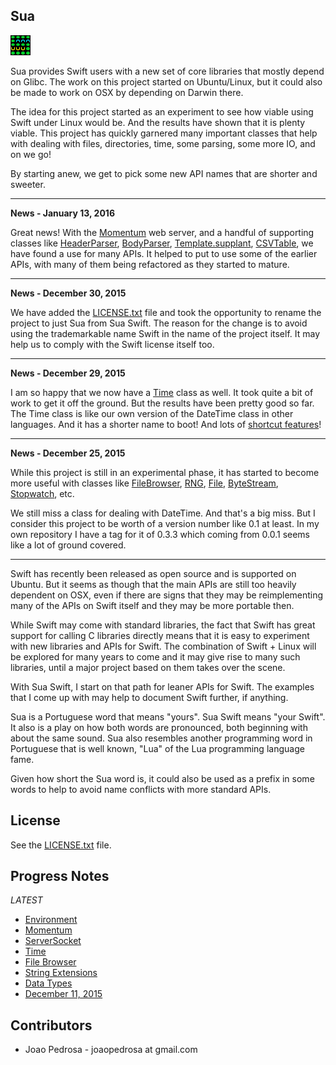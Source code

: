 Sua
---

![Sua Logo](docs/images/sua_logo.png)

Sua provides Swift users with a new set of core libraries that mostly depend on
Glibc. The work on this project started on Ubuntu/Linux, but it could also be
made to work on OSX by depending on Darwin there.

The idea for this project started as an experiment to see how viable using Swift
under Linux would be. And the results have shown that it is plenty viable. This
project has quickly garnered many important classes that help with dealing with
files, directories, time, some parsing, some more IO, and on we go!

By starting anew, we get to pick some new API names that are shorter and
sweeter.

----------

**News - January 13, 2016**

Great news! With the [Momentum](docs/Momentum.md) web server, and a handful of
supporting classes like [HeaderParser](Sources/header_parser.swift),
[BodyParser](Sources/body_parser.swift),
[Template.supplant](Sources/template.swift),
[CSVTable](Sources/csv_table.swift), we have found a use for many APIs.
It helped to put to use some of the earlier APIs, with many of them being
refactored as they started to mature.

----------

**News - December 30, 2015**

We have added the [LICENSE.txt](LICENSE.txt) file and took the opportunity to
rename the project to just Sua from Sua Swift. The reason for the change is
to avoid using the trademarkable name Swift in the name of the project itself.
It may help us to comply with the Swift license itself too.

----------

**News - December 29, 2015**

I am so happy that we now have a [Time](Sources/time.swift) class as well. It
took quite a bit of work to get it off the ground. But the results have been
pretty good so far. The Time class is like our own version of the DateTime class
in other languages. And it has a shorter name to boot! And lots of
[shortcut features](docs/Time.md)!

----------

**News - December 25, 2015**

While this project is still in an experimental phase, it has started to become
more useful with classes like [FileBrowser](Sources/file_browser.swift),
[RNG](Sources/rng.swift), [File](Sources/file.swift),
[ByteStream](Sources/byte_stream.swift), [Stopwatch](Sources/tick.swift),
etc.

We still miss a class for dealing with DateTime. And that's a big miss. But I
consider this project to be worth of a version number like 0.1 at least. In my
own repository I have a tag for it of 0.3.3 which coming from 0.0.1 seems like
a lot of ground covered.

----------

Swift has recently been released as open source and is supported on Ubuntu. But
it seems as though that the main APIs are still too heavily dependent on OSX,
even if there are signs that they may be reimplementing many of the APIs on
Swift itself and they may be more portable then.

While Swift may come with standard libraries, the fact that Swift has great
support for calling C libraries directly means that it is easy to experiment
with new libraries and APIs for Swift. The combination of Swift + Linux will
be explored for many years to come and it may give rise to many such libraries,
until a major project based on them takes over the scene.

With Sua Swift, I start on that path for leaner APIs for Swift. The examples
that I come up with may help to document Swift further, if anything.

Sua is a Portuguese word that means "yours". Sua Swift means "your Swift". It
also is a play on how both words are pronounced, both beginning with about the
same sound. Sua also resembles another programming word in Portuguese that is
well known, "Lua" of the Lua programming language fame.

Given how short the Sua word is, it could also be used as a prefix in some words
to help to avoid name conflicts with more standard APIs.

License
-------

See the [LICENSE.txt](LICENSE.txt) file.

Progress Notes
--------------
*LATEST*

* [Environment](docs/Environment.md)
* [Momentum](docs/Momentum.md)
* [ServerSocket](docs/ServerSocket.md)
* [Time](docs/Time.md)
* [File Browser](docs/File_Browser.md)
* [String Extensions](docs/String_Extensions.md)
* [Data Types](docs/Data_Types.md)
* [December 11, 2015](docs/Progress_Notes_December_11_2015.md)

Contributors
------------

* Joao Pedrosa - joaopedrosa at gmail.com
